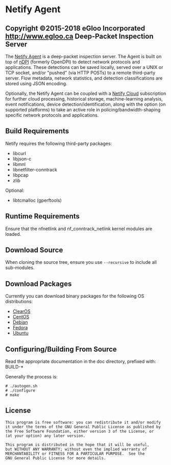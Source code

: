 Netify Agent
============
Copyright ©2015-2018 eGloo Incorporated <http://www.egloo.ca>
Deep-Packet Inspection Server
-----------------------------

The [Netify Agent](https://www.netify.ai/) is a deep-packet inspection server.  The Agent is built on top of [nDPI](http://www.ntop.org/products/deep-packet-inspection/ndpi/) (formerly OpenDPI) to detect network protocols and applications.  These detections can be saved locally, served over a UNIX or TCP socket, and/or "pushed" (via HTTP POSTs) to a remote third-party server.  Flow metadata, network statistics, and detection classifications are stored using JSON encoding.

Optionally, the Netify Agent can be coupled with a [Netify Cloud](https://www.netify.ai/) subscription for further cloud processing, historical storage, machine-learning analysis, event notifications, device detection/identification, along with the option (on supported platforms) to take an active role in policing/bandwidth-shaping specific network protocols and applications.

Build Requirements
------------------

Netify requires the following third-party packages:
- libcurl
- libjson-c
- libmnl
- libnetfilter-conntrack
- libpcap
- zlib

Optional:
- libtcmalloc (gperftools)

Runtime Requirements
--------------------

Ensure that the nfnetlink and nf_conntrack_netlink kernel modules are loaded.

Download Source
---------------

When cloning the source tree, ensure you use `--recursive` to include all
sub-modules.

Download Packages
-----------------

Currently you can download binary packages for the following OS distributions:
- [ClearOS](https://www.clearos.com/products/purchase/clearos-marketplace-apps#cloud)
- [CentOS](http://software.opensuse.org/download.html?project=home%3Aegloo&package=netifyd)
- [Debian](http://software.opensuse.org/download.html?project=home%3Aegloo&package=netifyd)
- [Fedora](http://software.opensuse.org/download.html?project=home%3Aegloo&package=netifyd)
- [Ubuntu](http://software.opensuse.org/download.html?project=home%3Aegloo&package=netifyd)

Configuring/Building From Source
--------------------------------

Read the appropriate documentation in the doc directory, prefixed with: BUILD-*

Generally the process is:
```
# ./autogen.sh
# ./configure
# make
```

License
-------
```
This program is free software: you can redistribute it and/or modify
it under the terms of the GNU General Public License as published by
the Free Software Foundation, either version 3 of the License, or
(at your option) any later version.

This program is distributed in the hope that it will be useful,
but WITHOUT ANY WARRANTY; without even the implied warranty of
MERCHANTABILITY or FITNESS FOR A PARTICULAR PURPOSE.  See the
GNU General Public License for more details.
```

